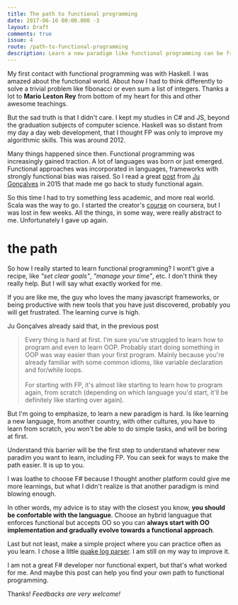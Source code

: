 ```yaml
---
title: The path to functional programming
date: 2017-06-16 00:00.000 -3
layout: Draft
comments: true
issue: 4
route: /path-to-functional-programming
description: Learn a new paradigm like functional programming can be frustating sometimes. Undersand how you can get there is not easy. I share in this post what worked for me, and how I'm making my own path to learn FP
---
```


My first contact with functional programming was with Haskell. I was amazed about the functional world. About how I had to think differently to solve a trivial problem like fibonacci or even sum a list of integers. Thanks a lot to **Mario Leston Rey** from bottom of my heart for this and other awesome teachings.

But the sad truth is that I didn't care. I kept my studies in C# and JS, beyond the graduation  subjects of computer science. Haskell was so distant from my day a day web development, that I thought FP was only to improve my algorithmic skills. This was around 2012.

Many things happened since then. Functional programming was increasingly gained traction. A lot of languages was born or just emerged. Functional approaches was incorporated in languages, frameworks with strongly functional bias was raised. So I read a great [post](https://medium.com/@jugoncalves/functional-programming-should-be-your-1-priority-for-2015-47dd4641d6b9) from [Ju Gonçalves](https://twitter.com/cyberglot) in 2015 that made me go back to study functional again.

So this time I had to try something less academic, and more real world. Scala was the way to go. I started the creator's [course](https://pt.coursera.org/learn/progfun1) on coursera, but I was lost in few weeks. All the things, in some way, were really abstract to me. Unfortunately I gave up again.

# the path

So how I really started to learn functional programming? I wont't give a recipe, like _"set clear goals"_, _"manage your time"_, etc. I don't think they really help. But I will say what exactly worked for me.

If you are like me, the guy who loves the many javascript frameworks, or being productive with new tools that you have just discovered, probably you will get frustrated. The learning curve is high.

Ju Gonçalves already said that, in the previous post

> Every thing is hard at first. I'm sure you've struggled to learn how to program and even to learn OOP. Probably start doing something in OOP was way easier than your first program. Mainly because you're already familiar with some common idioms, like variable declaration and for/while loops. <br/><br/>
> For starting with FP, it's almost like starting to learn how to program again, from scratch (depending on which language you'd start, it'll be definitely like starting over again).

But I'm going to emphasize, to learn a new paradigm is hard. Is like learning a new language, from another country, with other cultures, you have to learn from scratch, you won't be able to do simple tasks, and will be boring at first.

Understand this barrier will be the first step to understand whatever new paradim you want to learn, including FP. You can seek for ways to make the path easier. It is up to you.

I was loathe to choose F# because I thought another platform could give me more learnings, but what I didn't realize is that another paradigm is mind blowing enough. 

In other words, my advice is to stay with the closest you know, **you should be confortable with the languague**. Choose an hybrid languague that enforces functional but accepts OO so you can **always start with OO implementation and gradually evolve towards a functional approach**.

Last but not least, make a simple project where you can practice often as you learn. I chose a little [quake log parser](https://github.com/chicocode/quake-parser). I am still on my way to improve it.

I am not a great F# developer nor functional expert, but that's what worked for me. And maybe this post can help you find your own path to functional programming.

Thanks! _Feedbacks are very welcome!_